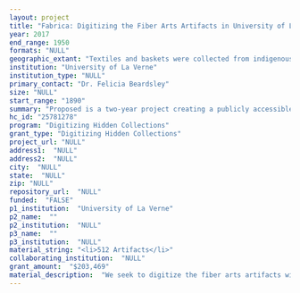 ```yaml
--- 
layout: project 
title: "Fabrica: Digitizing the Fiber Arts Artifacts in University of La Verne’s Cultural & Natural History Collections—Indigenous Textiles, Baskets, Looms and other Woven Artifacts From Africa to the Americas"
year: 2017
end_range: 1950
formats: "NULL"
geographic_extant: "Textiles and baskets were collected from indigenous populations in North-, Central- and South America; various woven items (textiles, baskets, miscellaneous items) were collected from local populations by Brethren missionaries while in-service throughout Africa. The manuscripts document indigenous textiles in Central- and South America during Esther Funk’s pre-WWII scientific research expedition."
institution: "University of La Verne"
institution_type: "NULL"
primary_contact: "Dr. Felicia Beardsley"
size: "NULL"
start_range: "1890"
summary: "Proposed is a two-year project creating a publicly accessible digital resource for the fiber arts collections in University of La Verne’s Cultural & Natural History Collections. The Collections includes indigenous African and American textiles, baskets, looms and other woven artifacts, plus the unpublished manuscripts on Native American textiles by Esther Funk. Project activities include 1) photographing, digitizing and making discoverable online the CNHC fiber arts artifacts; 2) annotating the accompanying online catalog; 3) developing online collaborative exhibits with other institutions; 4) assuring availability of the digital resource for the broader community of students, researchers, scholars, artists, educators, heritage preservationists, curiosity seekers, and local- and global communities. Increased access, discoverability and visibility of this “hidden collection” supports the university’s educational mission and its core values of community engagement and lifelong learning. Digitization further ensures the continued integrity of the Collections’ fiber arts content, and moves the Collections into the 21st century."
hc_id: "25781278"
program: "Digitizing Hidden Collections"
grant_type: "Digitizing Hidden Collections"
project_url: "NULL"
address1:  "NULL"
address2:  "NULL"
city:  "NULL"
state:  "NULL"
zip: "NULL"
repository_url:  "NULL"
funded:  "FALSE"
p1_institution:  "University of La Verne"
p2_name:  ""
p2_institution:  "NULL"
p3_name:  ""
p3_institution:  "NULL"
material_string: "<li>512 Artifacts</li>"
collaborating_institution:  "NULL"
grant_amount:  "$203,469"
material_description:  "We seek to digitize the fiber arts artifacts within La Verne’s Cultural & Natural History Collections. These artifacts consist of 1) textiles produced by the indigenous peoples of Central and South America, collected during the 1930s by Esther Funk, mixed into this collection are ancient Peruvian grave cloths; 2) Funk’s unpublished manuscripts on these textiles, complete with interviews, hand-tinted photographs, hand-colored drawings and textile samples; 3) Native American baskets from over 30 western North American tribes, collected prior to WWII; 4) woven artifacts, including purses, bangles, furnishings, and other objects collected by Brethren missionaries from remote villages throughout Africa; 5) textiles from the Tarahumara of Northern Mexico, collected by Miriam Muehlenbach during the 1940s; 6) other miscellaneous woven artifacts, such as a Huichol diety chair (circa 1910) from Mexico. Each of these artifacts holds in common a demonstration in the artistic and aesthetic use of a variety of fibers—all natural and all drawn from the local environments, such as grasses, cottons, linens, wools, bamboos, and even porcupine quills. What differs are cultural patterns in the method and mode of weaving, whether by hand, loom or machine, as well as the use of colors and dyes, the patterns incorporated into the woven fabrics, and even the hand of practitioners who made specific items. Each woven artifact is like an individual time-capsule that embodies its own blueprint, but also encapsulates the values and aesthetics of a particular point in time, of a particular place in the world, and of a particular culture."
---
```

